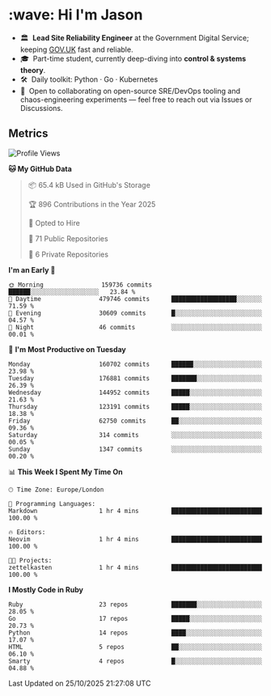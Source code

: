 <h1 align="left" id="jason-title">:wave: Hi I'm Jason</h1>

- 🏛️ &nbsp;**Lead Site Reliability Engineer** at the Government Digital Service; keeping [GOV.UK](https://www.gov.uk/) fast and reliable.
- 🎓 &nbsp;Part-time student, currently deep-diving into **control & systems theory**.  
- 🛠️ &nbsp;Daily toolkit: Python · Go · Kubernetes  
- 🤝 &nbsp;Open to collaborating on open-source SRE/DevOps tooling and chaos-engineering experiments — feel free to reach out via Issues or Discussions.


<h2>Metrics</h2>

<!--START_SECTION:waka-->
![Profile Views](http://img.shields.io/badge/Profile%20Views-0-blue)

**🐱 My GitHub Data** 

> 📦 65.4 kB Used in GitHub's Storage 
 > 
> 🏆 896 Contributions in the Year 2025
 > 
> 💼 Opted to Hire
 > 
> 📜 71 Public Repositories 
 > 
> 🔑 6 Private Repositories 
 > 
**I'm an Early 🐤** 

```text
🌞 Morning                159736 commits      ██████░░░░░░░░░░░░░░░░░░░   23.84 % 
🌆 Daytime                479746 commits      ██████████████████░░░░░░░   71.59 % 
🌃 Evening                30609 commits       █░░░░░░░░░░░░░░░░░░░░░░░░   04.57 % 
🌙 Night                  46 commits          ░░░░░░░░░░░░░░░░░░░░░░░░░   00.01 % 
```
📅 **I'm Most Productive on Tuesday** 

```text
Monday                   160702 commits      ██████░░░░░░░░░░░░░░░░░░░   23.98 % 
Tuesday                  176881 commits      ███████░░░░░░░░░░░░░░░░░░   26.39 % 
Wednesday                144952 commits      █████░░░░░░░░░░░░░░░░░░░░   21.63 % 
Thursday                 123191 commits      █████░░░░░░░░░░░░░░░░░░░░   18.38 % 
Friday                   62750 commits       ██░░░░░░░░░░░░░░░░░░░░░░░   09.36 % 
Saturday                 314 commits         ░░░░░░░░░░░░░░░░░░░░░░░░░   00.05 % 
Sunday                   1347 commits        ░░░░░░░░░░░░░░░░░░░░░░░░░   00.20 % 
```


📊 **This Week I Spent My Time On** 

```text
🕑︎ Time Zone: Europe/London

💬 Programming Languages: 
Markdown                 1 hr 4 mins         █████████████████████████   100.00 % 

🔥 Editors: 
Neovim                   1 hr 4 mins         █████████████████████████   100.00 % 

🐱‍💻 Projects: 
zettelkasten             1 hr 4 mins         █████████████████████████   100.00 % 
```

**I Mostly Code in Ruby** 

```text
Ruby                     23 repos            ███████░░░░░░░░░░░░░░░░░░   28.05 % 
Go                       17 repos            █████░░░░░░░░░░░░░░░░░░░░   20.73 % 
Python                   14 repos            ████░░░░░░░░░░░░░░░░░░░░░   17.07 % 
HTML                     5 repos             ██░░░░░░░░░░░░░░░░░░░░░░░   06.10 % 
Smarty                   4 repos             █░░░░░░░░░░░░░░░░░░░░░░░░   04.88 % 
```




 Last Updated on 25/10/2025 21:27:08 UTC
<!--END_SECTION:waka-->

<!-- links -->

[issues page]: https://github.com/jasonBirchall/jasonBirchall/issues "jasonBirchall/issues"
